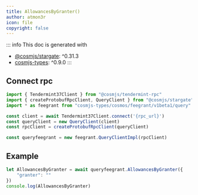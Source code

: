```yaml
---
title: AllowancesByGranter()
author: atmon3r
icon: file
copyright: false
---
```


::: info
This doc is generated with 
- [@cosmjs/stargate](https://www.npmjs.com/package/@cosmjs/stargate): ^0.31.3
- [cosmjs-types](https://www.npmjs.com/package/cosmjs-types): ^0.9.0
:::
   
## Connect rpc

```js
import { Tendermint37Client } from "@cosmjs/tendermint-rpc"
import { createProtobufRpcClient, QueryClient } from "@cosmjs/stargate"
import * as feegrant from "cosmjs-types/cosmos/feegrant/v1beta1/query"

const client = await Tendermint37Client.connect('{rpc_url}')
const queryClient = new QueryClient(client)
const rpcClient = createProtobufRpcClient(queryClient)

const queryfeegrant = new feegrant.QueryClientImpl(rpcClient)
```

## Example
```js
let AllowancesByGranter = await queryfeegrant.AllowancesByGranter({
    "granter": ""
})
console.log(AllowancesByGranter)
```
   
